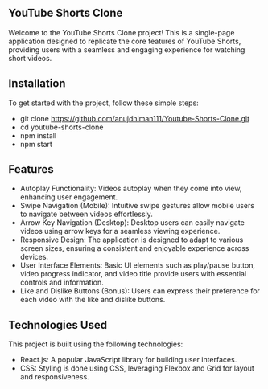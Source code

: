 ## YouTube Shorts Clone

Welcome to the YouTube Shorts Clone project! This is a single-page application designed to replicate the core features of YouTube Shorts, providing users with a seamless and engaging experience for watching short videos.

## Installation
To get started with the project, follow these simple steps:

- git clone https://github.com/anujdhiman111/Youtube-Shorts-Clone.git
- cd youtube-shorts-clone
- npm install
- npm start


## Features
- Autoplay Functionality: Videos autoplay when they come into view, enhancing user engagement.
- Swipe Navigation (Mobile): Intuitive swipe gestures allow mobile users to navigate between videos effortlessly.
- Arrow Key Navigation (Desktop): Desktop users can easily navigate videos using arrow keys for a seamless viewing experience.
- Responsive Design: The application is designed to adapt to various screen sizes, ensuring a consistent and enjoyable experience across devices.
- User Interface Elements: Basic UI elements such as play/pause button, video progress indicator, and video title provide users with essential controls and information.
- Like and Dislike Buttons (Bonus): Users can express their preference for each video with the like and dislike buttons.

## Technologies Used
This project is built using the following technologies:

- React.js: A popular JavaScript library for building user interfaces.
- CSS: Styling is done using CSS, leveraging Flexbox and Grid for layout and responsiveness.


